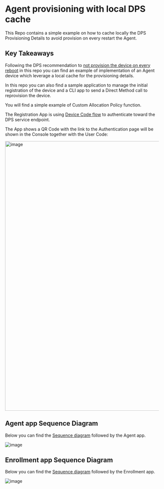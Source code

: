 # Agent provisioning with local DPS cache
This Repo contains a simple example on how to cache locally the DPS Provisioning Details to avoid provision on every restart the Agent.

## Key Takeaways
Following the DPS recommendation to [not provision the device on every reboot](https://docs.microsoft.com/azure/iot-dps/how-to-reprovision#send-a-provisioning-request-from-the-device) in this repo you can find an example of implementation of an Agent device which leverage a local cache for the provisioning details.

In this repo you can also find a sample application to manage the initial registration of the device and a CLI app to send a Direct Method call to reprovision the device. 

You will find a simple example of Custom Allocation Policy function.

The Registration App is using [Device Code flow](https://docs.microsoft.com/azure/active-directory/develop/v2-oauth2-device-code) to authenticate toward the DPS service endpoint.

The App shows a QR Code with the link to the Authentication page will be shown in the Console together with the User Code:

<img width="883" alt="image" src="https://user-images.githubusercontent.com/45007019/168384168-6d991a20-697d-415e-8996-4d3128a5a3ef.png">


## Agent app Sequence Diagram

Below you can find the [Sequence diagram](./agent-sequencediagram.md) followed by the Agent app.

![image](https://user-images.githubusercontent.com/45007019/166897728-eb0e2e65-56cd-40b3-8346-e40d311d1459.png)

## Enrollment app Sequence Diagram

Below you can find the [Sequence diagram](./enrollment-sequencediagram.md) followed by the Enrollment app.

![image](https://user-images.githubusercontent.com/45007019/166897600-f7d11826-1710-4781-9448-796e25f5646a.png)





